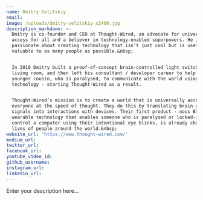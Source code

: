```yaml
---
name: Dmitry Selitskiy
email:
image: /uploads/dmitry-selitskiy-x2400.jpg
description_markdown: >-
  Dmitry is co-founder and CEO at Thought-Wired, an advocate for universal
  access for all and a believer in technology-enabled superpowers. He is
  passionate about creating technology that isn’t just cool but is useful and
  valuable to as many people as possible.&nbsp;


  In 2010 Dmitry built a proof-of-concept brain-controlled light switch in his
  living room, and then left his consultant / developer career to help his
  younger cousin, who is paralysed, to communicate with the world using this
  technology - starting Thought-Wired as a result.


  Thought-Wired’s mission is to create a world that is universally accessible to
  everyone at the speed of thought. They do this by translating brain and body
  signals into interactions with devices. Their first product - nous Blink - a
  wearable technology that enables someone who is paralysed or locked-in to
  control a computer using their intentional eye blinks, is already changing the
  lives of people around the world.&nbsp;
website_url: 'https://www.thought-wired.com/'
medium_url:
twitter_url:
facebook_url:
youtube_video_id:
github_username:
instagram_url:
linkedin_url:
---
```


Enter your description here...
